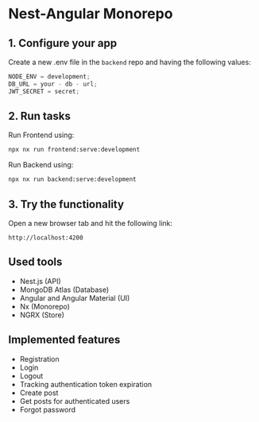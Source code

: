 # Nest-Angular Monorepo

## 1. Configure your app

Create a new .env file in the `backend` repo and having the following values:

```javascript
NODE_ENV = development;
DB_URL = your - db - url;
JWT_SECRET = secret;
```

## 2. Run tasks

Run Frontend using:

```sh
npx nx run frontend:serve:development
```

Run Backend using:

```sh
npx nx run backend:serve:development
```

## 3. Try the functionality

Open a new browser tab and hit the following link:

```
http://localhost:4200
```

## Used tools

- Nest.js (API)
- MongoDB Atlas (Database)
- Angular and Angular Material (UI)
- Nx (Monorepo)
- NGRX (Store)

## Implemented features

- Registration
- Login
- Logout
- Tracking authentication token expiration
- Create post
- Get posts for authenticated users
- Forgot password
